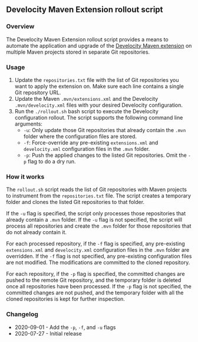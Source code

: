 ## Develocity Maven Extension rollout script

### Overview

The Develocity Maven Extension rollout script provides a means to automate the application and upgrade of the [Develocity Maven extension](https://docs.gradle.com/enterprise/maven-extension) on multiple Maven projects stored in separate Git repositories.

### Usage

1. Update the `repositories.txt` file with the list of Git repositories you want to apply the extension on.
   Make sure each line contains a single Git repository URL.
1. Update the Maven `.mvn/extensions.xml` and the Develocity `.mvn/develocity.xml` files with your desired Develocity configuration.
1. Run the `./rollout.sh` bash script to execute the Develocity configuration rollout. The script supports the following command line arguments:
   * `-u`: Only update those Git repositories that already contain the `.mvn` folder where the configuration files are stored.
   * `-f`: Force-override any pre-existing `extensions.xml` and `develocity.xml` configuration files in the `.mvn` folder.
   * `-p`: Push the applied changes to the listed Git repositories. Omit the `-p` flag to do a dry run.

### How it works

The `rollout.sh` script reads the list of Git repositories with Maven projects to instrument from the `repositories.txt` file.
The script creates a temporary folder and clones the listed Git repositories to that folder.

If the `-u` flag is specified, the script only processes those repositories that already contain a `.mvn` folder.
If the `-u` flag is not specified, the script will process all repositories and create the `.mvn` folder for those repositories that do not already contain it.

For each processed repository, if the `-f` flag is specified, any pre-existing `extensions.xml` and `develocity.xml` configuration files in the `.mvn` folder are overridden.
If the `-f` flag is not specified, any pre-existing configuration files are not modified. The modifications are committed to the cloned repository.

For each repository, if the `-p` flag is specified, the committed changes are pushed to the remote Git repository, and the temporary folder is deleted once all repositories have been processed.
If the `-p` flag is not specified, the committed changes are not pushed, and the temporary folder with all the cloned repositories is kept for further inspection.

### Changelog

- 2020-09-01 - Add the `-p`, `-f`, and `-u` flags
- 2020-07-27 - Initial release
